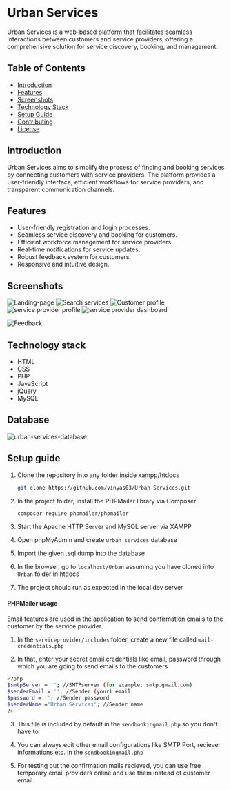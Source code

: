 # Urban Services

Urban Services is a web-based platform that facilitates seamless interactions between customers and service providers, offering a comprehensive solution for service discovery, booking, and management.

## Table of Contents

- [Introduction](#introduction)
- [Features](#features)
- [Screenshots](#screenshots)
- [Technology Stack](#technology-stack)
- [Setup Guide](#setup-guide)
- [Contributing](#contributing)
- [License](#license)

## Introduction

Urban Services aims to simplify the process of finding and booking services by connecting customers with service providers. The platform provides a user-friendly interface, efficient workflows for service providers, and transparent communication channels.

## Features

- User-friendly registration and login processes.
- Seamless service discovery and booking for customers.
- Efficient workforce management for service providers.
- Real-time notifications for service updates.
- Robust feedback system for customers.
- Responsive and intuitive design.

## Screenshots
![Landing-page](https://github.com/user-attachments/assets/c9b74992-7cc4-43a8-8c7d-5920b9bb303c)
![Search services](https://github.com/user-attachments/assets/fb17913a-c577-4354-9d8a-619fa8292006)
![Customer profile](https://github.com/user-attachments/assets/4a8122a5-5985-441b-a34d-e1e0446ed582)
![service provider profile](https://github.com/user-attachments/assets/51f46d11-98c3-4a9c-a770-5763403cce2b)
![service provider dashboard](https://github.com/user-attachments/assets/24950a92-0836-4783-88a1-6021b59dbe48)

![Feedback](https://github.com/user-attachments/assets/77b01581-9c43-42b0-a39f-c0075ab3ea04)


## Technology stack

- HTML
- CSS
- PHP
- JavaScript
- jQuery
- MySQL

## Database
![urban-services-database](https://github.com/user-attachments/assets/a2ed5066-89ab-4a5f-ac99-ca7356a52017)


## Setup guide

1. Clone the repository into any folder inside xampp/htdocs

   ```bash
   git clone https://github.com/vinyas03/Urban-Services.git
   ```

2. In the project folder, install the PHPMailer library via Composer

   ```bash
   composer require phpmailer/phpmailer
   ```

3. Start the Apache HTTP Server and MySQL server via XAMPP

4. Open phpMyAdmin and create `urban services` database

5. Import the given .sql dump into the database

6. In the browser, go to `localhost/Urban` assuming you have cloned into `Urban` folder in htdocs

7. The project should run as expected in the local dev server

#### PHPMailer usage
Email features are used in the application to send confirmation emails to the customer by the service provider.

1. In the `serviceprovider/includes` folder, create a new file called `mail-credentials.php`

2. In that, enter your secret email credentials like email, password through which you are going to send emails to the customers

```bash
<?php
$smtpServer = ''; //SMTPserver (for example: smtp.gmail.com)
$senderEmail = ''; //Sender (your) email
$password = ''; //Sender password
$senderName ='Urban Services'; //Sender name
?>
```

3. This file is included by default in the `sendbookingmail.php` so you don't have to

4. You can always edit other email configurations like SMTP Port, reciever informations etc. in the `sendbookingmail.php`

5. For testing out the confirmation mails recieved, you can use free temporary email providers online and use them instead of customer email.
